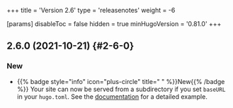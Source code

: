 +++
title = 'Version 2.6'
type = 'releasenotes'
weight = -6

[params]
  disableToc = false
  hidden = true
  minHugoVersion = '0.81.0'
+++

## 2.6.0 (2021-10-21) {#2-6-0}

### New

- {{% badge style="info" icon="plus-circle" title=" " %}}New{{% /badge %}} Your site can now be served from a subdirectory if you set `baseURL` in your `hugo.toml`. See the [documentation](configuration/sitemanagement/deployment) for a detailed example.
